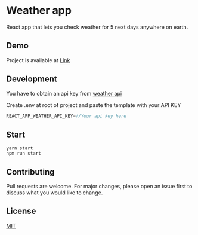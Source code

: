 # Weather app

React app that lets you check weather for 5 next days anywhere on earth.

## Demo

Project is available at [Link](https://home.openweathermap.org/api_keys)

## Development

You have to obtain an api key from [weather api](https://home.openweathermap.org/api_keys)

Create .env at root of project and paste the template with your API KEY

```js
REACT_APP_WEATHER_API_KEY=//Your api key here
```

## Start

```node
yarn start
npm run start
```

## Contributing

Pull requests are welcome. For major changes, please open an issue first to discuss what you would like to change.

## License

[MIT](https://choosealicense.com/licenses/mit/)
